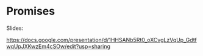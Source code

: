 # Promises

Slides:

https://docs.google.com/presentation/d/1HHSANb5Rt0_oXCvgLzVqUp_GdtfwqUpJXKwzEm4cSOw/edit?usp=sharing

